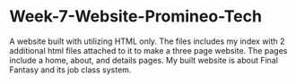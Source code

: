 # Week-7-Website-Promineo-Tech
A website built with utilizing HTML only. The files includes my index with 2 additional html files attached to it to make a three page website. The pages include a home, about, and details pages. My built website is about Final Fantasy and its job class system. 
